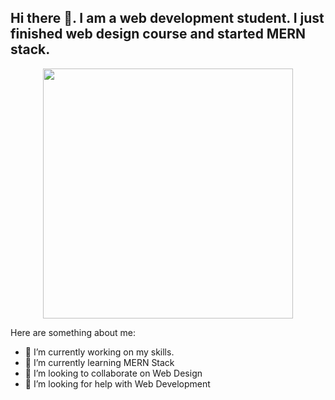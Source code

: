 ## Hi there 👋. I am a web development student. I just finished web design course and started MERN stack.

<div align="center"><img src="https://cdn.dribbble.com/users/2401141/screenshots/5487982/developers-gif-showcase.gif" width="400"></div>

  Here are something about me:

- 🔭 I’m currently working on my skills.
- 🌱 I’m currently learning MERN Stack
- 👯 I’m looking to collaborate on Web Design
- 🤔 I’m looking for help with Web Development
